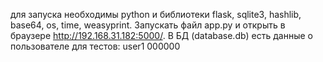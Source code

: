 для запуска необходимы python и библиотеки flask, sqlite3, hashlib, base64, os, time, weasyprint. Запускать файл app.py и открыть в браузере http://192.168.31.182:5000/. В БД (database.db) есть данные о пользователе для тестов: user1 000000
